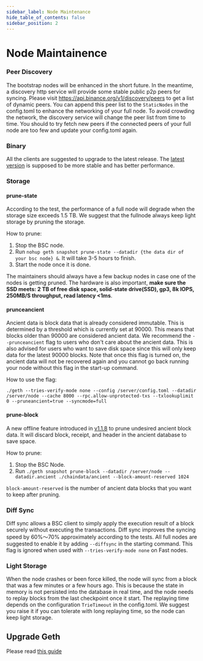 ```yaml
---
sidebar_label: Node Maintenance
hide_table_of_contents: false
sidebar_position: 2
---
```

# Node Maintainence

### Peer Discovery
The bootstrap nodes will be enhanced in the short future. In the meantime, a discovery http service will provide some stable public p2p peers for syncing. Please visit https://api.binance.org/v1/discovery/peers to get a list of dynamic peers. You can append this peer list to the `StaticNodes` in the config.toml to enhance the networking of your full node. To avoid crowding the network, the discovery service will change the peer list from time to time. You should to try fetch new peers if the connected peers of your full node are too few and update your config.toml again. 

### Binary
All the clients are suggested to upgrade to the latest release. The [latest version](https://github.com/bnb-chain/bsc/releases/latest) is supposed to be more stable and has better performance.

### Storage

#### prune-state

According to the test, the performance of a full node will degrade when the storage size exceeds 1.5 TB. We suggest that the fullnode always keep light storage by pruning the storage. 

How to prune:

1. Stop the BSC node.
2. Run `nohup geth snapshot prune-state --datadir {the data dir of your bsc node} &`. It will take 3-5 hours to finish.
3. Start the node once it is done.

The maintainers should always have a few backup nodes in case one of the nodes is getting pruned.
The hardware is also important, **make sure the SSD meets: 2 TB of free disk space, solid-state drive(SSD), gp3, 8k IOPS, 250MB/S throughput, read latency <1ms**.


#### prunceancient

Ancient data is block data that is already considered immutable. This is determined by a threshold which is currently set at 90000. This means that blocks older than 90000 are considered ancient data. We recommend the `--prunceancient` flag to users who don't care about the ancient data. This is also advised for users who want to save disk space since this will only keep data for the latest 90000 blocks.  Note that once this flag is turned on, the ancient data will not be recovered again and you cannot go back running your node without this flag in the start-up command. 

How to use the flag:

`./geth --tries-verify-mode none --config /server/config.toml --datadir /server/node --cache 8000 --rpc.allow-unprotected-txs --txlookuplimit 0 --pruneancient=true --syncmode=full`


#### prune-block

A new offline feature introduced in [v1.1.8](https://github.com/bnb-chain/bsc/releases/tag/v1.1.8) to prune undesired ancient block data. It will discard block, receipt, and header in the ancient database to save space.

How to prune:

1. Stop the BSC Node.
2. Run `./geth snapshot prune-block --datadir /server/node --datadir.ancient ./chaindata/ancient --block-amount-reserved 1024`

`block-amount-reserved` is the number of ancient data blocks that you want to keep after pruning. 


### Diff Sync
Diff sync allows a BSC client to simply apply the execution result of a block securely without executing the transactions. Diff sync improves the syncing speed by 60%～70% approximately according to the tests. All full nodes are suggested to enable it by adding `--diffsync` in the starting command. This flag is ignored when used with `--tries-verify-mode none` on Fast nodes.

### Light Storage
When the node crashes or been force killed, the node will sync from a block that was a few minutes or a few hours ago. This is because the state in memory is not persisted into the database in real time, and the node needs to replay blocks from the last checkpoint once it start. The replaying time depends on the configuration `TrieTimeout` in the config.toml.  We suggest you raise it if you can tolerate with long replaying time, so the node can keep light storage.

## Upgrade Geth

Please read [this guide](upgrade-fullnode.md)